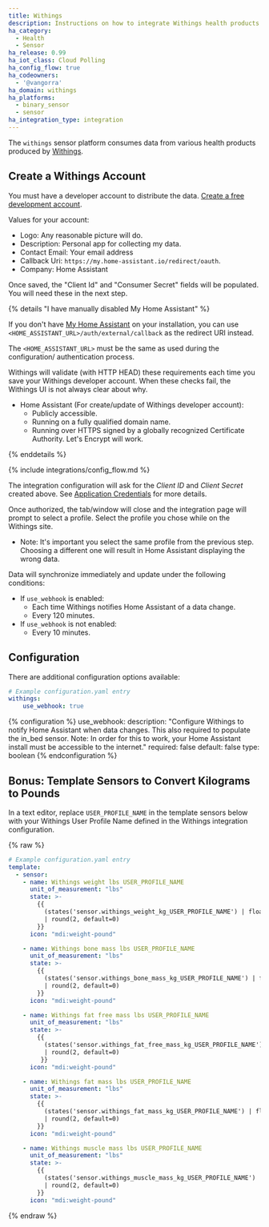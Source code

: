 ```yaml
---
title: Withings
description: Instructions on how to integrate Withings health products within Home Assistant.
ha_category:
  - Health
  - Sensor
ha_release: 0.99
ha_iot_class: Cloud Polling
ha_config_flow: true
ha_codeowners:
  - '@vangorra'
ha_domain: withings
ha_platforms:
  - binary_sensor
  - sensor
ha_integration_type: integration
---
```


The `withings` sensor platform consumes data from various health products produced by [Withings](https://www.withings.com).

## Create a Withings Account

You must have a developer account to distribute the data. [Create a free development account](https://account.withings.com/partner/add_oauth2).

Values for your account:

- Logo: Any reasonable picture will do.
- Description: Personal app for collecting my data.
- Contact Email: Your email address
- Callback Uri: `https://my.home-assistant.io/redirect/oauth`.
- Company: Home Assistant

Once saved, the "Client Id" and "Consumer Secret" fields will be populated. You will need these in the next step.

{% details "I have manually disabled My Home Assistant" %}

If you don't have [My Home Assistant](/integrations/my) on your installation,
you can use `<HOME_ASSISTANT_URL>/auth/external/callback` as the redirect URI
instead.

The `<HOME_ASSISTANT_URL>` must be the same as used during the configuration/
authentication process.

Withings will validate (with HTTP HEAD) these requirements each time you save your Withings developer account. When these checks fail, the Withings UI is not always clear about why.

- Home Assistant (For create/update of Withings developer account):
    - Publicly accessible.
    - Running on a fully qualified domain name.
    - Running over HTTPS signed by a globally recognized Certificate Authority. Let's Encrypt will work.

{% enddetails %}

{% include integrations/config_flow.md %}

The integration configuration will ask for the *Client ID* and *Client Secret* created above. See [Application Credentials](/integrations/application_credentials) for more details.

Once authorized, the tab/window will close and the integration page will prompt to select a profile. Select the profile you chose while on the Withings site.
  - Note: It's important you select the same profile from the previous step. Choosing a different one will result in Home Assistant displaying the wrong data.

Data will synchronize immediately and update under the following conditions:
  - If `use_webhook` is enabled:
      - Each time Withings notifies Home Assistant of a data change.
      - Every 120 minutes.
  - If `use_webhook` is not enabled:
      - Every 10 minutes.

## Configuration

There are additional configuration options available:

```yaml
# Example configuration.yaml entry
withings:
    use_webhook: true
```

{% configuration %}
use_webhook:
  description: "Configure Withings to notify Home Assistant when data changes. This also required to populate the in_bed sensor. Note: In order for this to work, your Home Assistant install must be accessible to the internet."
  required: false
  default: false
  type: boolean
{% endconfiguration %}

## Bonus: Template Sensors to Convert Kilograms to Pounds

In a text editor, replace ```USER_PROFILE_NAME``` in the template sensors below with your Withings User Profile Name defined in the Withings integration configuration.

{% raw %}

```yaml
# Example configuration.yaml entry
template:
  - sensor:
    - name: Withings weight lbs USER_PROFILE_NAME
      unit_of_measurement: "lbs"
      state: >-
        {{
          (states('sensor.withings_weight_kg_USER_PROFILE_NAME') | float(0) * 2.20462262185)
          | round(2, default=0)
        }}
      icon: "mdi:weight-pound"

    - name: Withings bone mass lbs USER_PROFILE_NAME
      unit_of_measurement: "lbs"
      state: >-
        {{
          (states('sensor.withings_bone_mass_kg_USER_PROFILE_NAME') | float(0) * 2.20462262185)
          | round(2, default=0)
        }}
      icon: "mdi:weight-pound"

    - name: Withings fat free mass lbs USER_PROFILE_NAME
      unit_of_measurement: "lbs"
      state: >- 
        {{
          (states('sensor.withings_fat_free_mass_kg_USER_PROFILE_NAME') | float(0) * 2.20462262185)
          | round(2, default=0)
         }}
      icon: "mdi:weight-pound"

    - name: Withings fat mass lbs USER_PROFILE_NAME
      unit_of_measurement: "lbs"
      state: >-
        {{
          (states('sensor.withings_fat_mass_kg_USER_PROFILE_NAME') | float(0) * 2.20462262185)
          | round(2, default=0)
        }}
      icon: "mdi:weight-pound"

    - name: Withings muscle mass lbs USER_PROFILE_NAME
      unit_of_measurement: "lbs"
      state: >-
        {{
          (states('sensor.withings_muscle_mass_kg_USER_PROFILE_NAME') | float(0) * 2.20462262185)
          | round(2, default=0)
        }}
      icon: "mdi:weight-pound"
```

{% endraw %}
